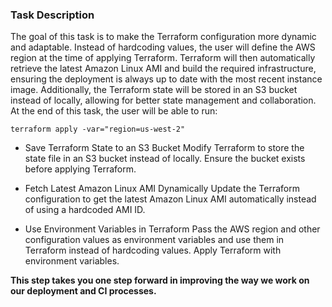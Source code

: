 ### Task Description
The goal of this task is to make the Terraform configuration more dynamic and adaptable. Instead of hardcoding values, the user will define the AWS region at the time of applying Terraform. Terraform will then automatically retrieve the latest Amazon Linux AMI and build the required infrastructure, ensuring the deployment is always up to date with the most recent instance image. Additionally, the Terraform state will be stored in an S3 bucket instead of locally, allowing for better state management and collaboration.
At the end of this task, the user will be able to run:

```
terraform apply -var="region=us-west-2"
```

- Save Terraform State to an S3 Bucket
Modify Terraform to store the state file in an S3 bucket instead of locally. Ensure the bucket exists before applying Terraform.

- Fetch Latest Amazon Linux AMI Dynamically
Update the Terraform configuration to get the latest Amazon Linux AMI automatically instead of using a hardcoded AMI ID.

- Use Environment Variables in Terraform
Pass the AWS region and other configuration values as environment variables and use them in Terraform instead of hardcoding values. Apply Terraform with environment variables.

**This step takes you one step forward in improving the way we work on our deployment and CI processes.**

